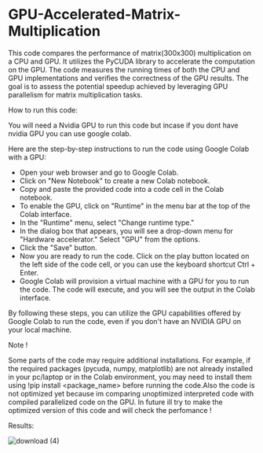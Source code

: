 # GPU-Accelerated-Matrix-Multiplication


This code compares the performance of matrix(300x300) multiplication on a CPU and GPU. It utilizes the PyCUDA library to accelerate the computation on the GPU. The code measures the running times of both the CPU and GPU implementations and verifies the correctness of the GPU results. The goal is to assess the potential speedup achieved by leveraging GPU parallelism for matrix multiplication tasks.

How to run this code:

You will need a Nvidia GPU to run this code but incase if you dont have nvidia GPU you can use google colab.

Here are the step-by-step instructions to run the code using Google Colab with a GPU:

- Open your web browser and go to Google Colab.
- Click on "New Notebook" to create a new Colab notebook.
- Copy and paste the provided code into a code cell in the Colab notebook.
- To enable the GPU, click on "Runtime" in the menu bar at the top of the Colab interface.
- In the "Runtime" menu, select "Change runtime type."
- In the dialog box that appears, you will see a drop-down menu for "Hardware accelerator." Select "GPU" from the options.
- Click the "Save" button.
- Now you are ready to run the code. Click on the play button located on the left side of the code cell, or you can use the keyboard shortcut Ctrl + Enter.
- Google Colab will provision a virtual machine with a GPU for you to run the code. The code will execute, and you will see the output in the Colab interface.

By following these steps, you can utilize the GPU capabilities offered by Google Colab to run the code, even if you don't have an NVIDIA GPU on your local machine.

Note ! 

Some parts of the code may require additional installations. For example, if the required packages (pycuda, numpy, matplotlib) are not already installed in your pc/laptop or in the Colab environment, you may need to install them using !pip install <package_name> before running the code.Also the code is not optimized yet because im comparing unoptimized interpreted code with compiled parallelized code on the GPU. In future ill try to make the optimized version of this code and will check the perfomance !

Results:

![download (4)](https://github.com/whiz-coder/GPU-Accelerated-Matrix-Multiplication/assets/73718958/2868a823-36f9-4a0e-ae87-e124e1f34a40)
